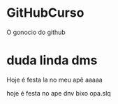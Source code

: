 # GitHubCurso
O gonocio do github

# duda linda dms
Hoje é festa la no meu apê
aaaaa

hoje é festa no ape dnv bixo
opa.slq
